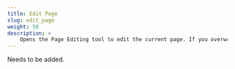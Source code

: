 ```yaml
---
title: Edit Page
slug: edit_page
weight: 50
description: >
    Opens the Page Editing tool to edit the current page. If you overwrite the current page template, all pages using that template will be updated as well.
---
```


Needs to be added.
